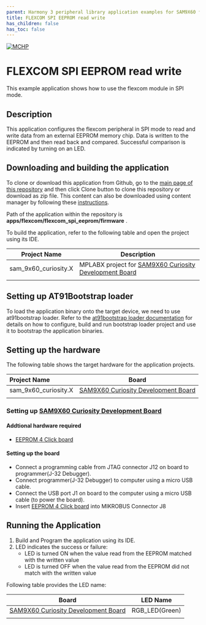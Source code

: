 ```yaml
---
parent: Harmony 3 peripheral library application examples for SAM9X60 family
title: FLEXCOM SPI EEPROM read write 
has_children: false
has_toc: false
---
```


[![MCHP](https://www.microchip.com/ResourcePackages/Microchip/assets/dist/images/logo.png)](https://www.microchip.com)

# FLEXCOM SPI EEPROM read write

This example application shows how to use the flexcom module in SPI mode.

## Description

This application configures the flexcom peripheral in SPI mode to read and write data from an external EEPROM memory chip. Data is written to the EEPROM and then read back and compared. Successful comparison is indicated by turning on an LED.

## Downloading and building the application

To clone or download this application from Github, go to the [main page of this repository](https://github.com/Microchip-MPLAB-Harmony/csp_apps_sam_9x60) and then click Clone button to clone this repository or download as zip file.
This content can also be downloaded using content manager by following these [instructions](https://github.com/Microchip-MPLAB-Harmony/contentmanager/wiki).

Path of the application within the repository is **apps/flexcom/flexcom_spi_eeprom/firmware** .

To build the application, refer to the following table and open the project using its IDE.

| Project Name      | Description                                    |
| ----------------- | ---------------------------------------------- |
| sam_9x60_curiosity.X | MPLABX project for [SAM9X60 Curiosity Development Board](https://www.microchip.com/en-us/development-tool/EV40E67A) |
|||

## Setting up AT91Bootstrap loader

To load the application binary onto the target device, we need to use at91bootstrap loader. Refer to the [at91bootstrap loader documentation](../../docs/readme_bootstrap.md) for details on how to configure, build and run bootstrap loader project and use it to bootstrap the application binaries.

## Setting up the hardware

The following table shows the target hardware for the application projects.

| Project Name| Board|
|:---------|:---------:|
| sam_9x60_curiosity.X | [SAM9X60 Curiosity Development Board](https://www.microchip.com/en-us/development-tool/EV40E67A) |
|||

### Setting up [SAM9X60 Curiosity Development Board](https://www.microchip.com/en-us/development-tool/EV40E67A)

#### Addtional hardware required

- [EEPROM 4 Click board](https://www.mikroe.com/eeprom-4-click)

#### Setting up the board

- Connect a programming cable from JTAG connector J12 on board to programmer(J-32 Debugger).
- Connect programmer(J-32 Debugger) to computer using a micro USB cable. 
- Connect the USB port J1 on board to the computer using a micro USB cable (to power the board).
- Insert [EEPROM 4 Click board](https://www.mikroe.com/eeprom-4-click) into MIKROBUS Connector J8


## Running the Application

1. Build and Program the application using its IDE.
2. LED indicates the success or failure:
    - LED is turned ON when the value read from the EEPROM matched with the written value
    - LED is turned OFF when the value read from the EEPROM did not match with the written value

Following table provides the LED name:

| Board      | LED Name                                    |
| ----------------- | ---------------------------------------------- |
| [SAM9X60 Curiosity Development Board](https://www.microchip.com/en-us/development-tool/EV40E67A) | RGB_LED(Green)  |
|||

